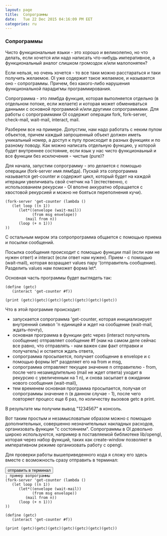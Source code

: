 ```yaml
---
layout: page
title:  Сопрограммы
date:   Tue 22 Dec 2015 04:16:09 PM EET
categories: ru
---
```


### Сопрограммы

   Чисто функциональные языки - это хорошо и великолепно, но что делать, если хочется или надо написать что-нибудь императивное, а функциональный аналог слишком громоздок и/или малопонятен?

   Если нельзя, но очень хочется - то все таки можно расстараться и таки получить желаемое. Ol уже содержит такое желаемое, и называется оно - сопрограммы. Причем, без какого-либо нарушения функциональной парадигмы программирования.

   Сопрограмма - это лямбда функция, которая выполняется отдельно (в отдельном потоке, если желаете) и которая может обмениваться данными с основной программой и/или другими сопрограммами. Для работы с сопрограммами Ol содержит операции fork, fork-server, check-mail, wait-mail, interact, mail.

   Разберем все на примере. Допустим, нам надо работать с неким пулом объектов, причем каждый запрошенный объект должен иметь уникальный номер, а доступ к пулу происходит в разных функциях и по разному поводу. Как можно написать отдельную функцию, у которой будет внутреннее состояние, если язык у нас чисто функционаьный и все функции без исключения - чистые (pure)?

   Для начала, запустим сопрограмму - это делается с помощью операции (fork-server имя лямбда). Пускай эта сопрограмма называется get-counter и содержит цикл, который будет на каждой итерации увеличивать свой счетчик на 1 (естественно, с использованием рекурсии - Ol вполне аккуратно обращается с хвостовой рекурсией и можно не бояться переполнения кучи).
<pre><code data-language="scheme">(fork-server 'get-counter (lambda ()
   (let loop ((n 1))
      (let*((envelope (wait-mail))
            (from msg envelope))
         (mail from n))
      (loop (+ n 1)))
))
</code></pre>

   С остальным миром эта сопропрограмма общается с помощью приема и посылки сообщений.

   Посылка сообщения происходит с помощью функции mail (если нам не нужен ответ) и interact (если ответ нам нужен). Прием - с помощью (wait-mail), которая возращает values пару '(отправитель cообщение). Разделить values нам поможет форма let*.

   Основная часть программы будет выглядеть так:
<pre><code data-language="scheme">(define (getc)
   (interact 'get-counter #f))

(print (getc)(getc)(getc)(getc)(getc)(getc)(getc))
</code></pre>

   Что в этой программе происходит:

   * запускается сопрограмма 'get-counter, которая инициализирует внутренний символ 'n единицей и ждет на сообщение (wait-mail, ждать-почту),
   * основная программа в функции getc через (interact получатель сообщение) отправляет сообщение #f (нам на самом деле сейчас все равно, что отправлять - нам важен сам факт отправки и получатель) и остается ждать ответа,
   * сопрограмма просыпается, получает сообщение в envelope и с помощью формы let* разделяет его на from и msg,
   * сопрограмма отправляет текущее значение n отправителю - from, после чего незамедлительно (mail не ждет ответа) уходит в рекурсию с увеличенным на 1 n), и снова засыпает в ожидании нового сообщения (wait-mail),
   * тем временем основная программа просыпается, получая от сопрограммы значение n (в данном случае - 1), после чего повторяет процесс еще 6 раз, по количеству вызовов getc в print.

   В результате мы получим вывод "1234567" в консоль.

   Вот таким простым и незамысловатым образом можно с помощью дополнительных, совершенно незначительных накладных расходов, организовать функции "с состоянием". Сопрограммы в Ol довольно широко используются, например в поставляемой библиотеке lib/opengl, которая через набор функций, таких как create-window позволяет в императивном режиме организовать работу с opengl.

   Для проверки работы вышеприведенного кода я сложу его здесь вместе с возможность сразу отправить в терминал:

<pre><button class="doit" onclick="doit(numbers.textContent)">отправить в терминал</button>
<code data-language="scheme" id="numbers">; пример вопрограммы
(fork-server 'get-counter (lambda ()
   (let loop ((n 1))
      (let*((envelope (wait-mail))
            (from msg envelope))
         (mail from n))
      (loop (+ n 1)))
))

(define (getc)
   (interact 'get-counter #f))

(print (getc)(getc)(getc)(getc)(getc)(getc)(getc))
</code></pre>
